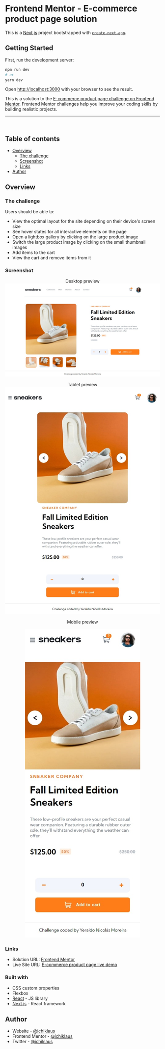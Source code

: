 # Frontend Mentor - E-commerce product page solution

This is a [Next.js](https://nextjs.org/) project bootstrapped with [`create-next-app`](https://github.com/vercel/next.js/tree/canary/packages/create-next-app).

## Getting Started

First, run the development server:

```bash
npm run dev
# or
yarn dev
```

Open [http://localhost:3000](http://localhost:3000) with your browser to see the result.

This is a solution to the [E-commerce product page challenge on Frontend Mentor](https://www.frontendmentor.io/challenges/ecommerce-product-page-UPsZ9MJp6). Frontend Mentor challenges help you improve your coding skills by building realistic projects.

---

<br>

## Table of contents

- [Overview](#overview)
  - [The challenge](#the-challenge)
  - [Screenshot](#screenshot)
  - [Links](#links)
- [Author](#author)

## Overview

### The challenge

Users should be able to:

- View the optimal layout for the site depending on their device's screen size
- See hover states for all interactive elements on the page
- Open a lightbox gallery by clicking on the large product image
- Switch the large product image by clicking on the small thumbnail images
- Add items to the cart
- View the cart and remove items from it

### Screenshot

<p align="center">
Desktop preview
  <img src="./public/images/desktop-view.jpeg" />
</p>

<p align="center">
Tablet preview
  <img src="./public/images/tablet-view.jpeg" />
</p>

<p align="center">Mobile preview</p>
<p align="center">
  <img src="./public/images/mobile-view.jpeg" />
</p>

### Links

- Solution URL: [Frontend Mentor](https://www.frontendmentor.io/solutions/ecommerce-product-page-built-with-nextjs-1NayVJkzG7)
- Live Site URL: [E-commerce product page live demo](https://ecommerce-product-page-orcin.vercel.app/)

### Built with

- CSS custom properties
- Flexbox
- [React](https://reactjs.org/) - JS library
- [Next.js](https://nextjs.org/) - React framework

## Author

- Website - [@ichiklaus](https://github.com/ichiklaus)
- Frontend Mentor - [@ichiklaus](https://www.frontendmentor.io/profile/ichiklaus)
- Twitter - [@ichiklaus](https://www.twitter.com/ichiklaus)